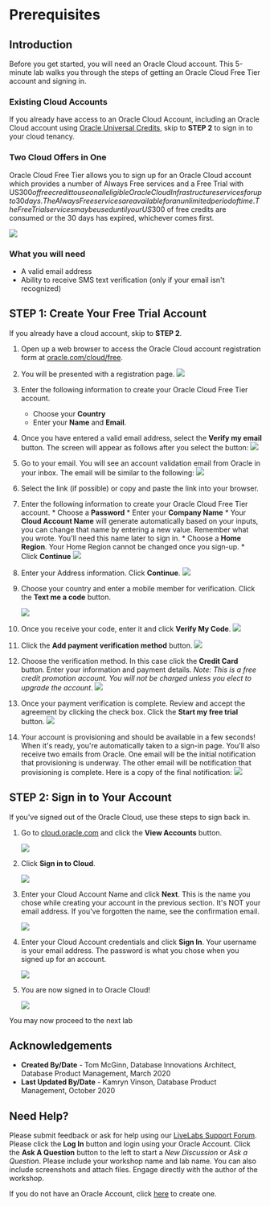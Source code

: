 # Prerequisites

## Introduction

Before you get started, you will need an Oracle Cloud account. This 5-minute lab walks you through the steps of getting an Oracle Cloud Free Tier account and signing in.

### Existing Cloud Accounts

If you already have access to an Oracle Cloud Account, including an Oracle Cloud account using [Oracle Universal Credits](https://docs.oracle.com/en/cloud/get-started/subscriptions-cloud/csgsg/universal-credits.html), skip to **STEP 2** to sign in to your cloud tenancy.

### Two Cloud Offers in One

Oracle Cloud Free Tier allows you to sign up for an Oracle Cloud account which provides a number of Always Free services and a Free Trial with US$300 of free credit to use on all eligible Oracle Cloud Infrastructure services for up to 30 days. The Always Free services are available for an unlimited period of time. The Free Trial services may be used until your US$300 of free credits are consumed or the 30 days has expired, whichever comes first.

![](images/freetrial.png " ")

### What you will need

* A valid email address
* Ability to receive SMS text verification (only if your email isn't recognized)

## **STEP 1**: Create Your Free Trial Account

If you already have a cloud account, skip to **STEP 2**.

1. Open up a web browser to access the Oracle Cloud account registration form at [oracle.com/cloud/free](https://myservices.us.oraclecloud.com/mycloud/signup?language=en).
2.  You will be presented with a registration page.
       ![](images/cloud-infrastructure.png " ")
3.  Enter the following information to create your Oracle Cloud Free Tier account.
    * Choose your **Country**
    * Enter your **Name** and **Email**. 

4. Once you have entered a valid email address, select the **Verify my email** button. 
    The screen will appear as follows after you select the button:
       ![](images/verify-email.png " ")

5. Go to your email. You will see an account validation email from Oracle in your inbox. The email will be similar to the following:
       ![](images/verification-mail.png " ")

6. Select the link (if possible) or copy and paste the link into your browser.

7. Enter the following information to create your Oracle Cloud Free Tier account.
       * Choose a **Password**
       * Enter your **Company Name**
       * Your **Cloud Account Name** will generate automatically based on your inputs, you can change that name by entering a new value. Remember what you wrote. You'll need this name later to sign in.
       * Choose a **Home Region**.  Your Home Region cannot be changed once you sign-up.
       * Click **Continue**
       ![](images/account-info.png " ")


5.  Enter your Address information.  Click **Continue**.
          ![](images/free-tier-address.png " ")

6.  Choose your country and enter a mobile member for verification.   Click the **Text me a code** button.

       ![](images/free-tier-address-2.png " ")

7. Once you receive your code, enter it and click **Verify My Code**.
       ![](images/free-tier-address-4.png " ")

8. Click the **Add payment verification method** button.
       ![](images/free-tier-payment-1.png " ")  

9.  Choose the verification method.  In this case click the **Credit Card** button. Enter your information and payment details.  *Note: This is a free credit promotion account. You will not be charged unless you elect to upgrade the account*.
       ![](images/free-tier-payment-2.png " ")

10. Once your payment verification is complete.  Review and accept the agreement by clicking the check box.  Click the **Start my free trial** button.
       ![](images/free-tier-agreement.png " ")

11. Your account is provisioning and should be available in a few seconds! When it's ready, you're automatically taken to a sign-in page. You'll also receive two emails from Oracle. One email will be the initial notification that provisioning is underway. The other email will be notification that provisioning is complete. Here is a copy of the final notification:
       ![](images/account-provisioned.png " ")

## **STEP 2**: Sign in to Your Account

If you've signed out of the Oracle Cloud, use these steps to sign back in.

1. Go to [cloud.oracle.com](https://cloud.oracle.com) and click the **View Accounts** button.

    ![](images/cloud-oracle.png " ")

2. Click **Sign in to Cloud**.

    ![](images/signin-to-cloud.png " ")

3. Enter your Cloud Account Name and click **Next**. This is the name you chose while creating your account in the previous section. It's NOT your email address. If you've forgotten the name, see the confirmation email.

    ![](images/cloud-login-tenant.png " ")

4. Enter your Cloud Account credentials and click **Sign In**. Your username is your email address. The password is what you chose when you signed up for an account.

    ![](images/username.png " ")

5. You are now signed in to Oracle Cloud!

    ![](images/oci-console-home-page.png " ")

You may now proceed to the next lab

## **Acknowledgements**

- **Created By/Date** - Tom McGinn, Database Innovations Architect, Database Product Management, March 2020
- **Last Updated By/Date** - Kamryn Vinson, Database Product Management, October 2020

## Need Help?
Please submit feedback or ask for help using our [LiveLabs Support Forum](https://community.oracle.com/tech/developers/categories/livelabsdiscussions). Please click the **Log In** button and login using your Oracle Account. Click the **Ask A Question** button to the left to start a *New Discussion* or *Ask a Question*.  Please include your workshop name and lab name.  You can also include screenshots and attach files.  Engage directly with the author of the workshop.

If you do not have an Oracle Account, click [here](https://profile.oracle.com/myprofile/account/create-account.jspx) to create one.
